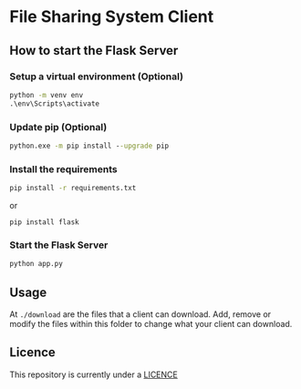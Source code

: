 # File Sharing System Client

## How to start the Flask Server

### Setup a virtual environment (Optional)
``` cmd
python -m venv env
.\env\Scripts\activate
```

### Update pip (Optional)
``` cmd
python.exe -m pip install --upgrade pip
```

### Install the requirements
``` cmd
pip install -r requirements.txt
```
or
```
pip install flask
```

### Start the Flask Server
``` cmd
python app.py
```

## Usage
At `./download` are the files that a client can download. Add, remove or modify the files within this folder to change what your client can download.

## Licence
This repository is currently under a [LICENCE](LICENCE)
